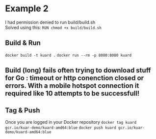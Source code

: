 # Example 2

I had permission denied to run build/build.sh  
Solved using this: ``RUN chmod +x build/build.sh``

## Build & Run
``docker build -t kuard .``
``docker run --rm -p 8080:8080 kuard``

Build (long) fails often trying to download stuff for Go : timeout or http conenction closed or errors. With a mobile hotspot connection it required like 10 attempts to be successfull!
- 

## Tag & Push

Once you are logged in your Docker repository
``docker tag kuard gcr.io/kuar-demo/kuard-amd64:blue``
``docker push kuard gcr.io/kuar-demo/kuard-amd64:blue``